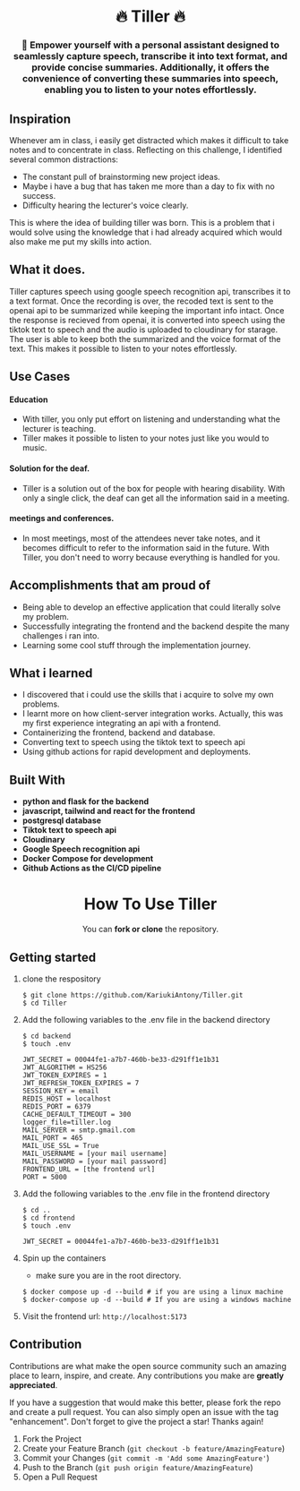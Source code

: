 <h1 align="center">🔥️ Tiller 🔥️</h1>
<h3 align="center"> 🚀️ Empower yourself with a personal assistant designed to seamlessly capture speech, transcribe it into text format, and provide concise summaries. Additionally, it offers the convenience of converting these summaries into speech, enabling you to listen to your notes effortlessly.</h3>

## Inspiration

Whenever am in class, i easily get distracted which makes it difficult to take notes and to concentrate in class. Reflecting on this challenge, I identified several common distractions:

- The constant pull of brainstorming new project ideas.
- Maybe i have a bug that has taken me more than a day to fix with no success.
- Difficulty hearing the lecturer's voice clearly.

This is where the idea of building tiller was born. This is a problem that i would solve using the knowledge that i had already acquired which would also make me put my skills into action.

## What it does.

Tiller captures speech using google speech recognition api, transcribes it to a text format. Once the recording is over, the recoded text is sent to the openai api to be summarized while keeping the important info intact. Once the response is recieved from openai, it is converted into speech using the tiktok text to speech and the audio is uploaded to cloudinary for starage.
The user is able to keep both the summarized  and the voice format of the text. This makes it possible to listen to your notes effortlessly.

## Use Cases
#### Education
 - With tiller, you only put effort on listening and understanding what the lecturer is teaching.
 - Tiller makes it possible to listen to your notes just like you would to music.
#### Solution for the deaf.
 - Tiller is a solution out of the box for people with hearing disability.
 With only a single click, the deaf can get all the information said in a meeting. 

 #### meetings and conferences.
 - In most meetings, most of the attendees never take notes, and it becomes difficult to refer to the information said in the future. With Tiller, you don't need to worry because everything is handled for you. 


## Accomplishments that am proud of
- Being able to develop an effective application that could literally solve my problem.
- Successfully integrating the frontend and the backend despite the many challenges i ran into.
- Learning some cool stuff through the implementation journey.

## What i learned
- I discovered that i could use the skills that i acquire to solve my own problems. 
 - I learnt more on how client-server integration works. Actually, this was my first experience integrating an api with a frontend.
- Containerizing the frontend, backend and database.
- Converting text to speech using the tiktok text to speech api
- Using github actions for rapid development and deployments.
## Built With

- **python and flask for the backend**
- **javascript, tailwind and react for the frontend**
- **postgresql database**
- **Tiktok text to speech api**
- **Cloudinary**
- **Google Speech recognition api**
- **Docker Compose for development**
- **Github Actions as the CI/CD pipeline**

<div align="center">
  <h1>How To Use Tiller </h1>
  <p> You can <b>fork or clone</b> the repository.</p> 
</div>

## Getting started

1. clone the respository
   ```shell
   $ git clone https://github.com/KariukiAntony/Tiller.git
   $ cd Tiller
   ```
2. Add the following variables to the .env file in the backend directory

   ```shell
   $ cd backend
   $ touch .env
   ```

   ```
   JWT_SECRET = 00044fe1-a7b7-460b-be33-d291ff1e1b31
   JWT_ALGORITHM = HS256
   JWT_TOKEN_EXPIRES = 1
   JWT_REFRESH_TOKEN_EXPIRES = 7
   SESSION_KEY = email
   REDIS_HOST = localhost
   REDIS_PORT = 6379
   CACHE_DEFAULT_TIMEOUT = 300
   logger_file=tiller.log
   MAIL_SERVER = smtp.gmail.com
   MAIL_PORT = 465
   MAIL_USE_SSL = True
   MAIL_USERNAME = [your mail username]
   MAIL_PASSWORD = [your mail password]
   FRONTEND_URL = [the frontend url]
   PORT = 5000

3. Add the following variables to the .env file in the frontend directory
   ```shell
   $ cd ..
   $ cd frontend
   $ touch .env
   ```
   ```
   JWT_SECRET = 00044fe1-a7b7-460b-be33-d291ff1e1b31
   ```

4. Spin up the containers
   - make sure you are in the root directory.
   ```shell
   $ docker compose up -d --build # if you are using a linux machine
   $ docker-compose up -d --build # If you are using a windows machine
   ```
5. Visit the frontend url: `http://localhost:5173`



## Contribution
Contributions are what make the open source community such an amazing place to learn, inspire, and create. Any contributions you make are **greatly appreciated**.

If you have a suggestion that would make this better, please fork the repo and create a pull request. You can also simply open an issue with the tag "enhancement".
Don't forget to give the project a star! Thanks again!

1. Fork the Project
2. Create your Feature Branch (`git checkout -b feature/AmazingFeature`)
3. Commit your Changes (`git commit -m 'Add some AmazingFeature'`)
4. Push to the Branch (`git push origin feature/AmazingFeature`)
5. Open a Pull Request